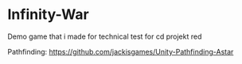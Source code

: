 # Infinity-War
Demo game that i made for technical test for cd projekt red

Pathfinding: https://github.com/jackisgames/Unity-Pathfinding-Astar
